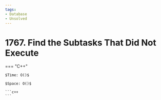 ```yaml
---
tags:
- Database
- Unsolved
---
```



# 1767. Find the Subtasks That Did Not Execute

=== "C++"

    $Time: O()$

    $Space: O()$

    ```c++
    ```